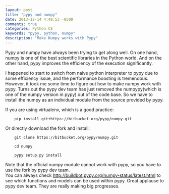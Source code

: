 ```yaml
---
layout: post
title: "pypy and numpy"
date: 2013-12-14 4:48:53 -0500
comments: true
categories: Python CS
keywords: "pypy, python, numpy"
description: "Make Numpy works with Pypy"
---
```

Pypy and numpy have always been trying to get along well. On one hand, numpy is one of the best scientific libraries in the Python world. And on the other hand, pypy improves the efficiency of the execution significantly.  

I happened to start to switch from naive python interpreter to pypy due to some efficiency issue, and the performance boosting is tremendous. However, it took me some time to figure out how to make numpy work with pypy. Turns out the pypy dev team has just removed the numpypy(which is one of the numpy version in pypy) out of the code base. So we have to install the numpy as an individual module from the source provided by pypy.   
<!-- more -->

If you are using virtualenv, which is a good practice:  
```
    pip install git+https://bitbucket.org/pypy/numpy.git
```

Or directly download the fork and install:  
```    
    git clone https://bitbucket.org/pypy/numpy.git  
```  

```
    cd numpy  
```  

```
    pypy setup.py install  
```

Note that the official numpy module cannot work with pypy, so you have to use the fork by pypy dev team.  
You can always check <http://buildbot.pypy.org/numpy-status/latest.html> to see which functions and models can be used within pypy. Great applause to pypy dev team. They are really making big progresses.